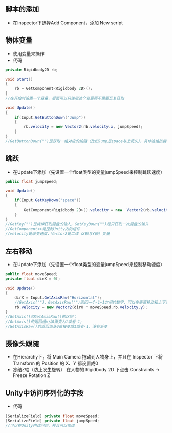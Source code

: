 ## 脚本的添加
+ 在Inspector下选择Add Component，添加 New script

## 物体变量
+ 使用变量来操作
+ 代码
```C#
private Rigidbody2D rb;

void Start()
{
	rb = GetComponent<Rigidbody 2D>();
}
//在开始时设置一个变量，后面可以只使用这个变量而不需要反复获取
	
void Update()
{
	if(Input.GetButtonDown("Jump"))
	{
		rb.velocity = new Vector2(rb.velocity.x, jumpSpeed);
	}
}
//GetButtonDown("")是获取一组对应的按键（比如Jump是space与上箭头），具体这组按键可以通过 Edit ->Project Setting ->Input Manager -> Axes 查看
```

## 跳跃 
+ 在Update下添加（先设置一个float类型的变量jumpSpeed来控制跳跃速度）
```C#
public float jumpSpeed;

void Update()
{
	if(Input.GetKeyDown("space"))
	{
		GetComponent<Rigidbody 2D>().velocity = new  Vector2(rb.velocity.x, jumpSpeed);
	}
}
//GetKey("")是持续获取键盘的输入，GetKeyDown("")是只获取一次键盘的输入
//GetComponent<>是控制Unity内的组件
//velocity是改变速度，Vector2是二维（X轴与Y轴）变量
```

## 左右移动
+ 在Update下添加（先设置一个float类型的变量jumpSpeed来控制移动速度）
```C#
public float moveSpeed;
private float dirX = 0f;

void Update()
{
	dirX = Input.GetAxisRaw("Horizontal");
	//GetAxis("")，GetAxisRaw("")返回一个-1~1之间的数字，可以在垂直移动和上下移动时候使用
	rb.velocity = new Vector2(dirX * moveSpeed,rb.velocity.y);
}
//GetAxis()和GetAxisRaw()的区别：
//GetAxis()的返回值m从0渐变为1或者-1;
//GetAxisRaw()的返回值从0直接变成1或者-1，没有渐变

```

## 摄像头跟随
+ 在Hierarchy下，将 Main Camera 拖动到人物身上，并且在 Inspector 下将 Transform 的 Position 的 X、Y 都设置成0
+ 冻结Z轴（防止发生旋转）
	在人物的 Rigidbody 2D 下点击 Constraints -> Freeze Rotation Z

## Unity中访问序列化的字段
+ 代码
```C#
[SerializeField] private float moveSpeed;
[SerializeField] private float jumpSpeed;
//可以在Unity内访问到，并且可以修改
```